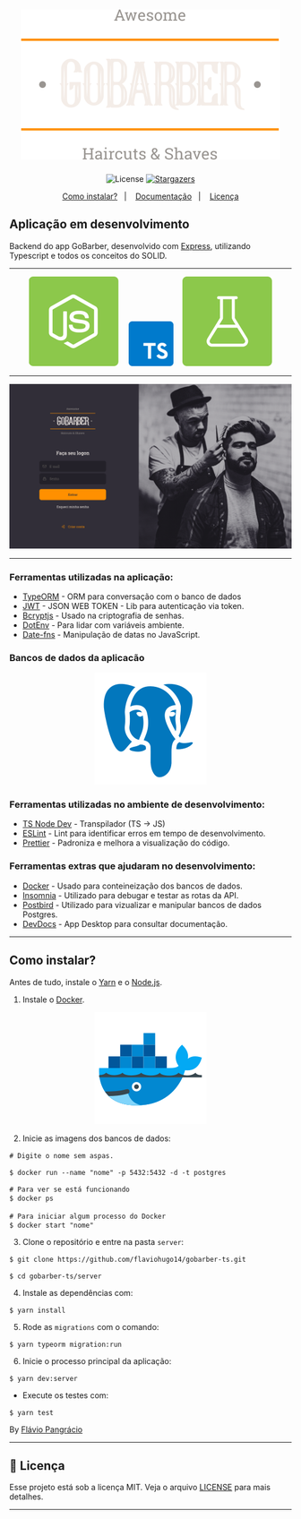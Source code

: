 <h1 align="center">
  <img src="./server/.github/logo.svg" alt="Logo" />
</h1>

<p align="center">
  <img alt="License" src="https://img.shields.io/badge/license-MIT-%2304D361">

  <a href="https://github.com/flaviohugo14/gobarber-ts/stargazers">
    <img alt="Stargazers" src="https://img.shields.io/github/stars/flaviohugo14/gobarber-ts?style=social">
  </a>
</p>

<p align="center">
  <a href="#como-instalar">Como instalar?</a>&nbsp;&nbsp;&nbsp;|&nbsp;&nbsp;&nbsp;
  <a href="#documentação-das-rotas">Documentação</a>&nbsp;&nbsp;&nbsp;|&nbsp;&nbsp;&nbsp;
  <a href="#memo-licença">Licença</a>
</p>

## Aplicação em desenvolvimento

Backend do app GoBarber, desenvolvido com [Express](https://github.com/expressjs/express), utilizando Typescript e todos os conceitos do SOLID.

---

<p align="center">
  <img src="./server/.github/nodejs.svg" alt="Node.js" />&nbsp;&nbsp;&nbsp;&nbsp;<img src="./server/.github/ts.svg" alt="Typescript" height="80"/>&nbsp;&nbsp;&nbsp;&nbsp;<img src="./server/.github/tests.svg" alt="Tests"/>
</a>

---

<img src="./server/.github/Logon.png" alt="Preview">

---

### Ferramentas utilizadas na aplicação:

- [TypeORM](https://typeorm.io/) - ORM para conversação com o banco de dados
- [JWT](https://www.npmjs.com/package/jsonwebtoken) - JSON WEB TOKEN - Lib para autenticação via token.
- [Bcryptjs](https://www.npmjs.com/package/bcrypt) - Usado na criptografia de senhas.
- [DotEnv](https://github.com/motdotla/dotenv) - Para lidar com variáveis ambiente.
- [Date-fns](https://github.com/date-fns/date-fns) - Manipulação de datas no JavaScript.

### Bancos de dados da aplicacão

<p align="center">
  <a href="https://github.com/postgres/postgres"><img src="./server/.github/postgres.svg" alt="Postgres" /></a>
</p>

### Ferramentas utilizadas no ambiente de desenvolvimento:
- [TS Node Dev](https://github.com/whitecolor/ts-node-dev) - Transpilador (TS -> JS)
- [ESLint](https://github.com/eslint/eslint) - Lint para identificar erros em tempo de desenvolvimento.
- [Prettier](https://github.com/prettier/prettier) - Padroniza e melhora a visualização do código.

### Ferramentas extras que ajudaram no desenvolvimento:
- [Docker](https://www.docker.com/) - Usado para conteineização dos bancos de dados.
- [Insomnia](https://insomnia.rest/) - Utilizado para debugar e testar as rotas da API.
- [Postbird](https://www.electronjs.org/apps/postbird) - Utilizado para vizualizar e manipular bancos de dados Postgres.
- [DevDocs](https://devdocs.egoist.moe/) - App Desktop para consultar documentação.
---

## Como instalar?

Antes de tudo, instale o [Yarn](https://classic.yarnpkg.com/pt-BR/docs/install/) e o [Node.js](https://nodejs.org/en/download/).

1. Instale o [Docker](https://www.docker.com/).

<p align="center">
 <img src="./server/.github/docker.svg" alt="Docker">
</p>

2. Inicie as imagens dos bancos de dados:
```
# Digite o nome sem aspas.
```
```
$ docker run --name "nome" -p 5432:5432 -d -t postgres
```
```
# Para ver se está funcionando
$ docker ps

# Para iniciar algum processo do Docker
$ docker start "nome"
```
3. Clone o repositório e entre na pasta ```server```:
```
$ git clone https://github.com/flaviohugo14/gobarber-ts.git
```
```
$ cd gobarber-ts/server
```
4. Instale as dependências com:
```
$ yarn install
```
5. Rode as `migrations` com o comando:
```
$ yarn typeorm migration:run
```
6. Inicie o processo principal da aplicação:
```
$ yarn dev:server
```
- Execute os testes com:
```
$ yarn test
```

By [Flávio Pangrácio](https://www.linkedin.com/in/flaviopangracio/)

---
## :memo: Licença

Esse projeto está sob a licença MIT. Veja o arquivo [LICENSE](https://github.com/flaviohugo14/fastfeet/blob/master/LICENSE) para mais detalhes.

---
